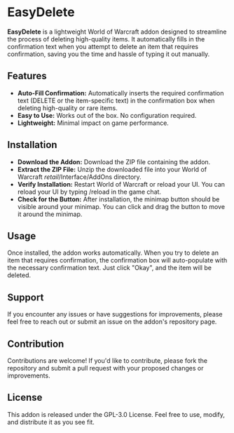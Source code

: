 # EasyDelete
**EasyDelete** is a lightweight World of Warcraft addon designed to streamline the process of deleting high-quality items. It automatically fills in the confirmation text when you attempt to delete an item that requires confirmation, saving you the time and hassle of typing it out manually.

## Features
* **Auto-Fill Confirmation:** Automatically inserts the required confirmation text (DELETE or the item-specific text) in the confirmation box when deleting high-quality or rare items.
* **Easy to Use:** Works out of the box. No configuration required.
* **Lightweight:** Minimal impact on game performance.

## Installation
* **Download the Addon:** Download the ZIP file containing the addon.
* **Extract the ZIP File:** Unzip the downloaded file into your World of Warcraft _retail_/Interface/AddOns directory.
* **Verify Installation:** Restart World of Warcraft or reload your UI. You can reload your UI by typing /reload in the game chat.
* **Check for the Button:** After installation, the minimap button should be visible around your minimap. You can click and drag the button to move it around the minimap.

## Usage
Once installed, the addon works automatically. When you try to delete an item that requires confirmation, the confirmation box will auto-populate with the necessary confirmation text. Just click "Okay", and the item will be deleted.

## Support
If you encounter any issues or have suggestions for improvements, please feel free to reach out or submit an issue on the addon's repository page.

## Contribution
Contributions are welcome! If you'd like to contribute, please fork the repository and submit a pull request with your proposed changes or improvements.

## License
This addon is released under the GPL-3.0 License. Feel free to use, modify, and distribute it as you see fit.
